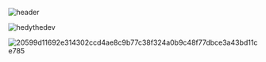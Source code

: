 
![header](https://capsule-render.vercel.app/api?type=Wave&color=030102&height=180&section=header&text=(ღ'ᴗ'ღ)%20&fontSize=80&fontColor=fcfdf8&animation=twinkling&rotate=-5)

<p> <img src="https://komarev.com/ghpvc/?username=lllilllilllilili" alt="hedythedev" /> </p>


![20599d11692e314302ccd4ae8c9b77c38f324a0b9c48f77dbce3a43bd11ce785](https://user-images.githubusercontent.com/36418489/201532098-339a2ec2-a03e-4485-9073-9fc504ee015f.png)
